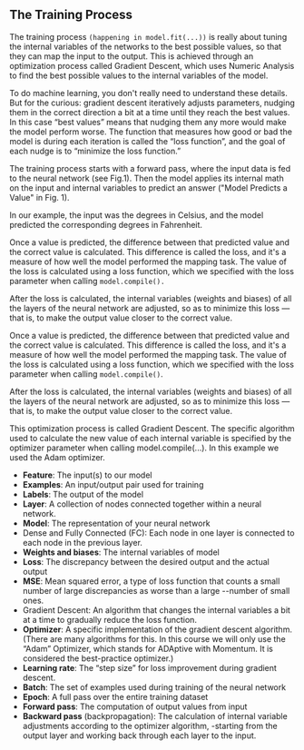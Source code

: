 ## The Training Process
The training process `(happening in model.fit(...))` is really about tuning the internal variables of the networks to the best possible values, so that they can map the input to the output. This is achieved through an optimization process called Gradient Descent, which uses Numeric Analysis to find the best possible values to the internal variables of the model.

To do machine learning, you don't really need to understand these details. But for the curious: gradient descent iteratively adjusts parameters, nudging them in the correct direction a bit at a time until they reach the best values. In this case “best values” means that nudging them any more would make the model perform worse. The function that measures how good or bad the model is during each iteration is called the “loss function”, and the goal of each nudge is to “minimize the loss function.”

The training process starts with a forward pass, where the input data is fed to the neural network (see Fig.1). Then the model applies its internal math on the input and internal variables to predict an answer ("Model Predicts a Value" in Fig. 1).

In our example, the input was the degrees in Celsius, and the model predicted the corresponding degrees in Fahrenheit.



Once a value is predicted, the difference between that predicted value and the correct value is calculated. This difference is called the loss, and it's a measure of how well the model performed the mapping task. The value of the loss is calculated using a loss function, which we specified with the loss parameter when calling `model.compile().`

After the loss is calculated, the internal variables (weights and biases) of all the layers of the neural network are adjusted, so as to minimize this loss — that is, to make the output value closer to the correct value.


Once a value is predicted, the difference between that predicted value and the correct value is calculated. This difference is called the loss, and it's a measure of how well the model performed the mapping task. The value of the loss is calculated using a loss function, which we specified with the loss parameter when calling `model.compile()`.

After the loss is calculated, the internal variables (weights and biases) of all the layers of the neural network are adjusted, so as to minimize this loss — that is, to make the output value closer to the correct value.

This optimization process is called Gradient Descent. The specific algorithm used to calculate the new value of each internal variable is specified by the optimizer parameter when calling model.compile(...). In this example we used the Adam optimizer.


- **Feature**: The input(s) to our model
- **Examples**: An input/output pair used for training
- **Labels**: The output of the model
- **Layer**: A collection of nodes connected together within a neural network.
- **Model**: The representation of your neural network
- Dense and Fully Connected (FC): Each node in one layer is connected to each node in the previous layer.
- **Weights and biases**: The internal variables of model
- **Loss**: The discrepancy between the desired output and the actual output
- **MSE**: Mean squared error, a type of loss function that counts a small number of large discrepancies as worse than a large --number of small ones.
- Gradient Descent: An algorithm that changes the internal variables a bit at a time to gradually reduce the loss function.
- **Optimizer**: A specific implementation of the gradient descent algorithm. (There are many algorithms for this. In this course we will only use the “Adam” Optimizer, which stands for ADAptive with Momentum. It is considered the best-practice optimizer.)
- **Learning rate**: The “step size” for loss improvement during gradient descent.
- **Batch**: The set of examples used during training of the neural network
- **Epoch**: A full pass over the entire training dataset
- **Forward pass**: The computation of output values from input
- **Backward pass** (backpropagation): The calculation of internal variable adjustments according to the optimizer algorithm, -starting from the output layer and working back through each layer to the input.

